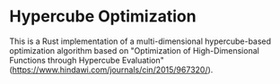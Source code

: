 # Hypercube Optimization

This is a Rust implementation of a multi-dimensional hypercube-based optimization algorithm based on "Optimization of High-Dimensional Functions through Hypercube Evaluation" (https://www.hindawi.com/journals/cin/2015/967320/).
